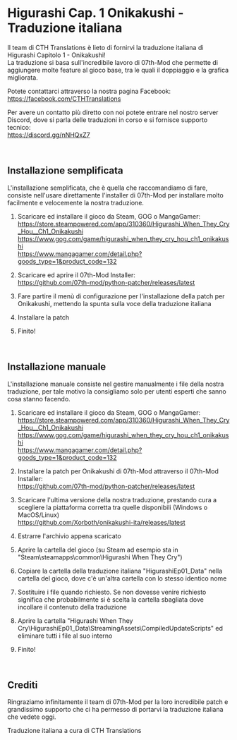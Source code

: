 # Higurashi Cap. 1 Onikakushi - Traduzione italiana

Il team di CTH Translations è lieto di fornirvi la traduzione italiana di Higurashi Capitolo 1 - Onikakushi!<br/>
La traduzione si basa sull'incredibile lavoro di 07th-Mod che permette di aggiungere molte feature al gioco base, tra le quali il doppiaggio e la grafica migliorata.

Potete contattarci attraverso la nostra pagina Facebook:<br/>
https://facebook.com/CTHTranslations

Per avere un contatto più diretto con noi potete entrare nel nostro server Discord, dove si parla delle traduzioni in corso e si fornisce supporto tecnico:<br/>
https://discord.gg/nNHQxZ7

<br/>

## Installazione semplificata
L'installazione semplificata, che è quella che raccomandiamo di fare, consiste nell'usare direttamente l'installer di 07th-Mod per installare molto facilmente e velocemente la nostra traduzione.

1. Scaricare ed installare il gioco da Steam, GOG o MangaGamer:<br/>
https://store.steampowered.com/app/310360/Higurashi_When_They_Cry_Hou__Ch1_Onikakushi<br/>
https://www.gog.com/game/higurashi_when_they_cry_hou_ch1_onikakushi<br/>
https://www.mangagamer.com/detail.php?goods_type=1&product_code=132

2. Scaricare ed aprire il 07th-Mod Installer:<br/>
https://github.com/07th-mod/python-patcher/releases/latest

3. Fare partire il menù di configurazione per l'installazione della patch per Onikakushi, mettendo la spunta sulla voce della traduzione italiana

4. Installare la patch

5. Finito!

<br/>

## Installazione manuale
L'installazione manuale consiste nel gestire manualmente i file della nostra traduzione, per tale motivo la consigliamo solo per utenti esperti che sanno cosa stanno facendo.

1. Scaricare ed installare il gioco da Steam, GOG o MangaGamer:<br/>
https://store.steampowered.com/app/310360/Higurashi_When_They_Cry_Hou__Ch1_Onikakushi<br/>
https://www.gog.com/game/higurashi_when_they_cry_hou_ch1_onikakushi<br/>
https://www.mangagamer.com/detail.php?goods_type=1&product_code=132

2. Installare la patch per Onikakushi di 07th-Mod attraverso il 07th-Mod Installer:<br/>
https://github.com/07th-mod/python-patcher/releases/latest

3. Scaricare l'ultima versione della nostra traduzione, prestando cura a scegliere la piattaforma corretta tra quelle disponibili (Windows o MacOS/Linux)<br/>
https://github.com/Xorboth/onikakushi-ita/releases/latest

4. Estrarre l'archivio appena scaricato

5. Aprire la cartella del gioco (su Steam ad esempio sta in "Steam\steamapps\common\Higurashi When They Cry")

6. Copiare la cartella della traduzione italiana "HigurashiEp01_Data" nella cartella del gioco, dove c'è un'altra cartella con lo stesso identico nome

7. Sostituire i file quando richiesto. Se non dovesse venire richiesto significa che probabilmente si è scelta la cartella sbagliata dove incollare il contenuto della traduzione

8. Aprire la cartella "Higurashi When They Cry\HigurashiEp01_Data\StreamingAssets\CompiledUpdateScripts" ed eliminare tutti i file al suo interno

9. Finito!

<br/>

## Crediti

Ringraziamo infinitamente il team di 07th-Mod per la loro incredibile patch e grandissimo supporto che ci ha permesso di portarvi la traduzione italiana che vedete oggi.

Traduzione italiana a cura di CTH Translations

